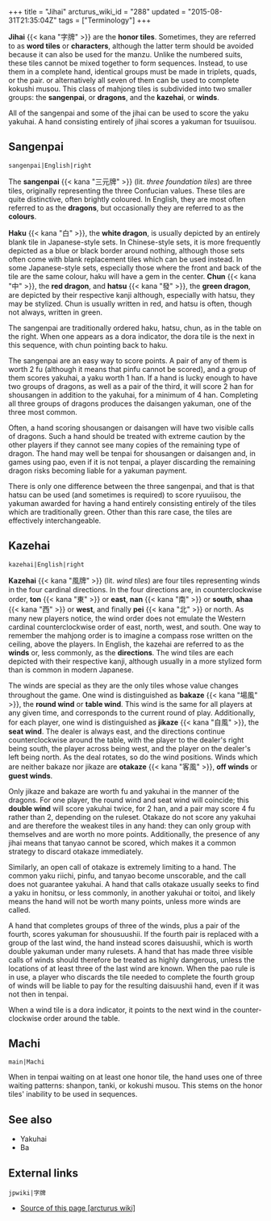 +++
title = "Jihai"
arcturus_wiki_id = "288"
updated = "2015-08-31T21:35:04Z"
tags = ["Terminology"]
+++

**Jihai** {{< kana "字牌" >}} are the **honor tiles**. Sometimes, they are referred to as **word
tiles** or **characters**, although the latter term should be avoided because it can also be used
for the manzu. Unlike the numbered suits, these tiles cannot be mixed together to form sequences.
Instead, to use them in a complete hand, identical groups must be made in triplets, quads, or the
pair. or alternatively all seven of them can be used to complete kokushi musou. This class of
mahjong tiles is subdivided into two smaller groups: the **sangenpai**, or **dragons**, and the
**kazehai**, or **winds**.

All of the sangenpai and some of the jihai can be used to score the yaku yakuhai. A hand consisting
entirely of jihai scores a yakuman for tsuuiisou.

## Sangenpai

`sangenpai|English|right`

The **sangenpai** {{< kana "三元牌" >}} (lit. _three foundation tiles_) are three tiles, originally
representing the three Confucian values. These tiles are quite distinctive, often brightly coloured.
In English, they are most often referred to as the **dragons**, but occasionally they are referred
to as the **colours**.

**Haku** {{< kana "白" >}}, the **white dragon**, is usually depicted by an entirely blank tile in
Japanese-style sets. In Chinese-style sets, it is more frequently depicted as a blue or black border
around nothing, although those sets often come with blank replacement tiles which can be used
instead. In some Japanese-style sets, especially those where the front and back of the tile are the
same colour, haku will have a gem in the center. **Chun** {{< kana "中" >}}, the **red dragon**, and
**hatsu** {{< kana "發" >}}, the **green dragon**, are depicted by their respective kanji although,
especially with hatsu, they may be stylized. Chun is usually written in red, and hatsu is often,
though not always, written in green.

The sangenpai are traditionally ordered haku, hatsu, chun, as in the table on the right. When one
appears as a dora indicator, the dora tile is the next in this sequence, with chun pointing back to
haku.

The sangenpai are an easy way to score points. A pair of any of them is worth 2 fu (although it
means that pinfu cannot be scored), and a group of them scores yakuhai, a yaku worth 1 han. If a
hand is lucky enough to have two groups of dragons, as well as a pair of the third, it will score 2
han for shousangen in addition to the yakuhai, for a minimum of 4 han. Completing all three groups
of dragons produces the daisangen yakuman, one of the three most common.

Often, a hand scoring shousangen or daisangen will have two visible calls of dragons. Such a hand
should be treated with extreme caution by the other players if they cannot see many copies of the
remaining type of dragon. The hand may well be tenpai for shousangen or daisangen and, in games
using pao, even if it is not tenpai, a player discarding the remaining dragon risks becoming liable
for a yakuman payment.

There is only one difference between the three sangenpai, and that is that hatsu can be used (and
sometimes is required) to score ryuuiisou, the yakuman awarded for having a hand entirely consisting
entirely of the tiles which are traditionally green. Other than this rare case, the tiles are
effectively interchangeable.

## Kazehai

`kazehai|English|right`

**Kazehai** {{< kana "風牌" >}} (lit. _wind tiles_) are four tiles representing winds in the four
cardinal directions. In the four directions are, in counterclockwise order, **ton**
{{< kana "東" >}} or **east**, **nan** {{< kana "南" >}} or **south**, **shaa** {{< kana "西" >}} or
**west**, and finally **pei** {{< kana "北" >}} or north. As many new players notice, the wind order
does not emulate the Western cardinal counterclockwise order of east, north, west, and south. One
way to remember the mahjong order is to imagine a compass rose written on the ceiling, above the
players. In English, the kazehai are referred to as the **winds** or, less commonly, as the
**directions**. The wind tiles are each depicted with their respective kanji, although usually in a
more stylized form than is common in modern Japanese.

The winds are special as they are the only tiles whose value changes throughout the game. One wind
is distinguished as **bakaze** {{< kana "場風" >}}, the **round wind** or **table wind**. This wind
is the same for all players at any given time, and corresponds to the current round of play.
Additionally, for each player, one wind is distinguished as **jikaze** {{< kana "自風" >}}, the
**seat wind**. The dealer is always east, and the directions continue counterclockwise around the
table, with the player to the dealer's right being south, the player across being west, and the
player on the dealer's left being north. As the deal rotates, so do the wind positions. Winds which
are neither bakaze nor jikaze are **otakaze** {{< kana "客風" >}}, **off winds** or **guest winds**.

Only jikaze and bakaze are worth fu and yakuhai in the manner of the dragons. For one player, the
round wind and seat wind will coincide; this **double wind** will score yakuhai twice, for 2 han,
and a pair may score 4 fu rather than 2, depending on the ruleset. Otakaze do not score any yakuhai
and are therefore the weakest tiles in any hand: they can only group with themselves and are worth
no more points. Additionally, the presence of any jihai means that tanyao cannot be scored, which
makes it a common strategy to discard otakaze immediately.

Similarly, an open call of otakaze is extremely limiting to a hand. The common yaku riichi, pinfu,
and tanyao become unscorable, and the call does not guarantee yakuhai. A hand that calls otakaze
usually seeks to find a yaku in honitsu, or less commonly, in another yakuhai or toitoi, and likely
means the hand will not be worth many points, unless more winds are called.

A hand that completes groups of three of the winds, plus a pair of the fourth, scores yakuman for
shousuushii. If the fourth pair is replaced with a group of the last wind, the hand instead scores
daisuushii, which is worth double yakuman under many rulesets. A hand that has made three visible
calls of winds should therefore be treated as highly dangerous, unless the locations of at least
three of the last wind are known. When the pao rule is in use, a player who discards the tile needed
to complete the fourth group of winds will be liable to pay for the resulting daisuushii hand, even
if it was not then in tenpai.

When a wind tile is a dora indicator, it points to the next wind in the counter-clockwise order
around the table.

## Machi

`main|Machi`

When in tenpai waiting on at least one honor tile, the hand uses one of three waiting patterns:
shanpon, tanki, or kokushi musou. This stems on the honor tiles' inability to be used in sequences.

## See also

- Yakuhai
- Ba

## External links

`jpwiki|字牌`

- [Source of this page [arcturus wiki]](http://arcturus.su/wiki/Jihai)
